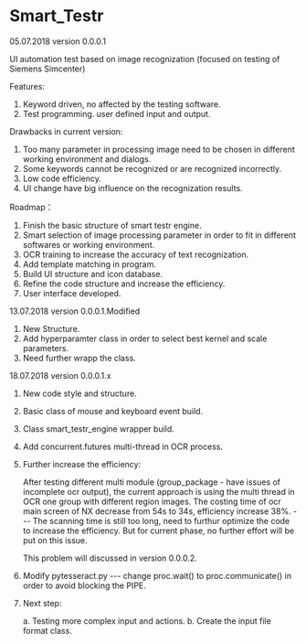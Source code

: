 # Smart_Testr

05.07.2018 version 0.0.0.1

UI automation test based on image recognization (focused on testing of Siemens Simcenter)

Features:
1. Keyword driven, no affected by the testing software.
2. Test programming. user defined input and output.

Drawbacks in current version:
1. Too many parameter in processing image need to be chosen in different working environment and dialogs.
2. Some keywords cannot be recognized or are recognized incorrectly.
3. Low code efficiency.
4. UI change have big influence on the recognization results.

Roadmap：
1. Finish the basic structure of smart testr engine. 
2. Smart selection of image processing parameter in order to fit in different softwares or working environment.
3. OCR training to increase the accuracy of text recognization.
4. Add template matching in program.
5. Build UI structure and icon database.
6. Refine the code structure and increase the efficiency.
7. User interface developed.

13.07.2018 version 0.0.0.1.Modified

1. New Structure.
2. Add hyperparamter class in order to select best kernel and scale parameters.
3. Need further wrapp the class.

18.07.2018 version 0.0.0.1.x

1. New code style and structure.
2. Basic class of mouse and keyboard event build.
2. Class smart_testr_engine wrapper build.
3. Add concurrent.futures multi-thread in OCR process.
4. Further increase the efficiency:
   
   After testing different multi module (group_package - have issues of incomplete ocr output), 
   the current approach is using the multi thread in OCR one group with different region images. The costing time of ocr main screen of    NX decrease from 54s to 34s, efficiency increase 38%. --- The scanning time is still too long, need to furthur optimize the code to      increase the efficiency. But for current phase, no further effort will be put on this issue. 
   
   This problem will discussed in version 0.0.0.2.
  
 5. Modify pytesseract.py --- change proc.wait() to proc.communicate() in order to avoid blocking the PIPE.
 
 6. Next step:
    
    a. Testing more complex input and actions.
    b. Create the input file format class.
